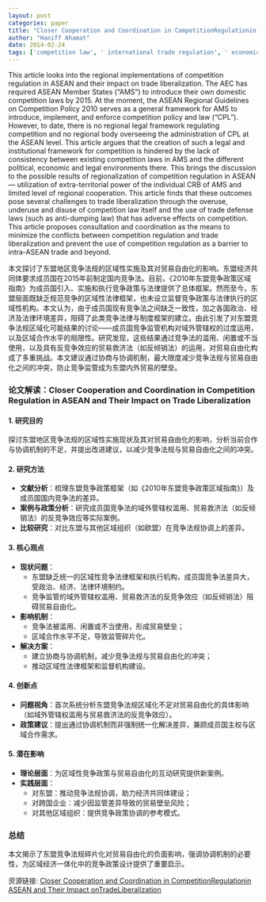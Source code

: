 ```yaml
---
layout: post
categories: paper
title: "Closer Cooperation and Coordination in CompetitionRegulationin ASEAN and Their Impact onTradeLiberalization"
author: "Haniff Ahamat"
date: 2014-02-24
tags: ['competition law', ' international trade regulation', ' economic regionalism']
---
```


This article looks into the regional implementations of competition regulation in ASEAN and their impact on trade liberalization. The AEC has required ASEAN Member States (“AMS”) to introduce their own domestic competition laws by 2015. At the moment, the ASEAN Regional Guidelines on Competition Policy 2010 serves as a general framework for AMS to introduce, implement, and enforce competition policy and law (“CPL”). However, to date, there is no regional legal framework regulating competition and no regional body overseeing the administration of CPL at the ASEAN level. This article argues that the creation of such a legal and institutional framework for competition is hindered by the lack of consistency between existing competition laws in AMS and the different political, economic and legal environments there. This brings the discussion to the possible results of regionalization of competition regulation in ASEAN — utilization of extra-territorial power of the individual CRB of AMS and limited level of regional cooperation. This article finds that these outcomes pose several challenges to trade liberalization through the overuse, underuse and disuse of competition law itself and the use of trade defense laws (such as anti-dumping law) that has adverse effects on competition. This article proposes consultation and coordination as the means to minimize the conflicts between competition regulation and trade liberalization and prevent the use of competition regulation as a barrier to intra-ASEAN trade and beyond.

本文探讨了东盟地区竞争法规的区域性实施及其对贸易自由化的影响。东盟经济共同体要求成员国在2015年前制定国内竞争法。目前，《2010年东盟竞争政策区域指南》为成员国引入、实施和执行竞争政策与法律提供了总体框架。然而至今，东盟层面既缺乏规范竞争的区域性法律框架，也未设立监督竞争政策与法律执行的区域性机构。本文认为，由于成员国现有竞争法之间缺乏一致性，加之各国政治、经济及法律环境差异，阻碍了此类竞争法律与制度框架的建立。由此引发了对东盟竞争法规区域化可能结果的讨论——成员国竞争监管机构对域外管辖权的过度运用，以及区域合作水平的局限性。研究发现，这些结果通过竞争法的滥用、闲置或不当使用，以及具有反竞争效应的贸易救济法（如反倾销法）的运用，对贸易自由化构成了多重挑战。本文建议通过协商与协调机制，最大限度减少竞争法规与贸易自由化之间的冲突，防止竞争监管成为东盟内外贸易的壁垒。

### **论文解读：Closer Cooperation and Coordination in Competition Regulation in ASEAN and Their Impact on Trade Liberalization**

#### **1. 研究目的**  
探讨东盟地区竞争法规的区域性实施现状及其对贸易自由化的影响，分析当前合作与协调机制的不足，并提出改进建议，以减少竞争法规与贸易自由化之间的冲突。

#### **2. 研究方法**  
- **文献分析**：梳理东盟竞争政策框架（如《2010年东盟竞争政策区域指南》）及成员国国内竞争法的差异。  
- **案例与政策分析**：研究成员国竞争法的域外管辖权滥用、贸易救济法（如反倾销法）的反竞争效应等实际案例。  
- **比较研究**：对比东盟与其他区域组织（如欧盟）在竞争法规协调上的差异。  

#### **3. 核心观点**  
- **现状问题**：  
  - 东盟缺乏统一的区域性竞争法律框架和执行机构，成员国竞争法差异大，受政治、经济、法律环境制约。  
  - 竞争监管的域外管辖权滥用、贸易救济法的反竞争效应（如反倾销法）阻碍贸易自由化。  
- **影响机制**：  
  - 竞争法被滥用、闲置或不当使用，形成贸易壁垒；  
  - 区域合作水平不足，导致监管碎片化。  
- **解决方案**：  
  - 建立协商与协调机制，减少竞争法规与贸易自由化的冲突；  
  - 推动区域性法律框架和监督机构建设。  

#### **4. 创新点**  
- **问题视角**：首次系统分析东盟竞争法规区域化不足对贸易自由化的具体影响（如域外管辖权滥用与贸易救济法的反竞争效应）。  
- **政策建议**：提出通过协调机制而非强制统一化解决差异，兼顾成员国主权与区域合作需求。  

#### **5. 潜在影响**  
- **理论层面**：为区域性竞争政策与贸易自由化的互动研究提供新案例。  
- **实践层面**：  
  - 对东盟：推动竞争法规协调，助力经济共同体建设；  
  - 对跨国企业：减少因监管差异导致的贸易壁垒风险；  
  - 对其他区域组织：提供竞争政策协调的参考模式。  

### **总结**  
本文揭示了东盟竞争法规碎片化对贸易自由化的负面影响，强调协调机制的必要性，为区域经济一体化中的竞争政策设计提供了重要启示。

资源链接: [Closer Cooperation and Coordination in CompetitionRegulationin ASEAN and Their Impact onTradeLiberalization](https://papers.ssrn.com/sol3/papers.cfm?abstract_id=2385516)

